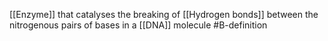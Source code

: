 [[Enzyme]] that catalyses the breaking of [[Hydrogen bonds]] between the nitrogenous pairs of bases in a [[DNA]] molecule
#B-definition 